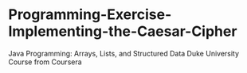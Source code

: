 # Programming-Exercise-Implementing-the-Caesar-Cipher
Java Programming: Arrays, Lists, and Structured Data Duke University Course from Coursera

